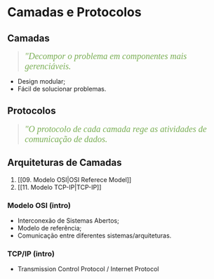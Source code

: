 # Camadas e Protocolos

## Camadas
> <span style="font-style: italic; font-size:20px; font-family: Georgia, serif; color: #7baf56">"Decompor o problema em componentes mais gerenciáveis.</span> 

- Design modular;
- Fácil de solucionar problemas.

## Protocolos
> <span style="font-style: italic; font-size:20px; font-family: Georgia, serif; color: #7baf56">"O protocolo de cada camada rege as atividades de comunicação de dados.</span> 

## Arquiteturas de Camadas 
1. [[09. Modelo OSI|OSI Referece Model]]
2. [[11. Modelo TCP-IP|TCP-IP]] 

### Modelo OSI (intro)
- Interconexão de Sistemas Abertos;
- Modelo de referência;
- Comunicação entre diferentes sistemas/arquiteturas.

### TCP/IP (intro)
- Transmission Control Protocol / Internet Protocol

